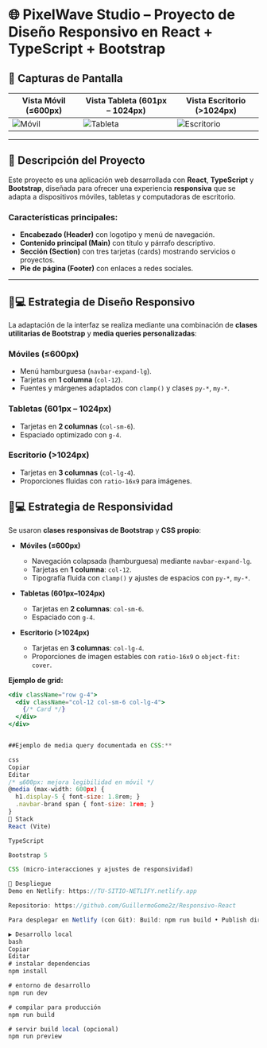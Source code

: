 # 🌐 PixelWave Studio – Proyecto de Diseño Responsivo en React + TypeScript + Bootstrap  

## 📸 Capturas de Pantalla

| Vista Móvil (≤600px) | Vista Tableta (601px – 1024px) | Vista Escritorio (>1024px) |
|----------------------|--------------------------------|----------------------------|
| ![Móvil](./assets/mobile.png) | ![Tableta](./assets/tableta.png) | ![Escritorio](./assets/computadora.png) |


---

## 📝 Descripción del Proyecto  

Este proyecto es una aplicación web desarrollada con **React**, **TypeScript** y **Bootstrap**, diseñada para ofrecer una experiencia **responsiva** que se adapta a dispositivos móviles, tabletas y computadoras de escritorio.  

### Características principales:  
- **Encabezado (Header)** con logotipo y menú de navegación.  
- **Contenido principal (Main)** con título y párrafo descriptivo.  
- **Sección (Section)** con tres tarjetas (cards) mostrando servicios o proyectos.  
- **Pie de página (Footer)** con enlaces a redes sociales.  

---

## 📱💻 Estrategia de Diseño Responsivo  

La adaptación de la interfaz se realiza mediante una combinación de **clases utilitarias de Bootstrap** y **media queries personalizadas**:  

### Móviles (≤600px)  
- Menú hamburguesa (`navbar-expand-lg`).
- Tarjetas en **1 columna** (`col-12`).
- Fuentes y márgenes adaptados con `clamp()` y clases `py-*`, `my-*`.

### Tabletas (601px – 1024px)  
- Tarjetas en **2 columnas** (`col-sm-6`).
- Espaciado optimizado con `g-4`.

### Escritorio (>1024px)  
- Tarjetas en **3 columnas** (`col-lg-4`).
- Proporciones fluidas con `ratio-16x9` para imágenes.

## 📱💻 Estrategia de Responsividad

Se usaron **clases responsivas de Bootstrap** y **CSS propio**:

- **Móviles (≤600px)**
  - Navegación colapsada (hamburguesa) mediante `navbar-expand-lg`.
  - Tarjetas en **1 columna**: `col-12`.
  - Tipografía fluida con `clamp()` y ajustes de espacios con `py-*`, `my-*`.

- **Tabletas (601px–1024px)**
  - Tarjetas en **2 columnas**: `col-sm-6`.
  - Espaciado con `g-4`.

- **Escritorio (>1024px)**
  - Tarjetas en **3 columnas**: `col-lg-4`.
  - Proporciones de imagen estables con `ratio-16x9` o `object-fit: cover`.

**Ejemplo de grid:**
```jsx
<div className="row g-4">
  <div className="col-12 col-sm-6 col-lg-4">
    {/* Card */}
  </div>
</div>


##Ejemplo de media query documentada en CSS:**

css
Copiar
Editar
/* ≤600px: mejora legibilidad en móvil */
@media (max-width: 600px) {
  h1.display-5 { font-size: 1.8rem; }
  .navbar-brand span { font-size: 1rem; }
}
🧰 Stack
React (Vite)

TypeScript

Bootstrap 5

CSS (micro-interacciones y ajustes de responsividad)

🚀 Despliegue
Demo en Netlify: https://TU-SITIO-NETLIFY.netlify.app

Repositorio: https://github.com/GuillermoGome2z/Responsivo-React

Para desplegar en Netlify (con Git): Build: npm run build • Publish directory: dist/.

▶️ Desarrollo local
bash
Copiar
Editar
# instalar dependencias
npm install

# entorno de desarrollo
npm run dev

# compilar para producción
npm run build

# servir build local (opcional)
npm run preview


